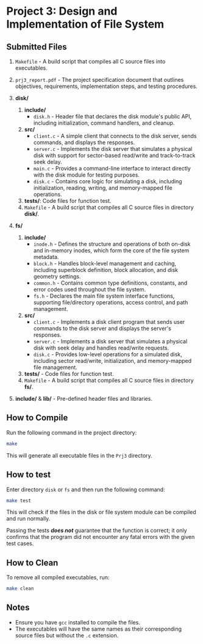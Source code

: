 # Project 3: Design and Implementation of File System 

## Submitted Files

1. ``Makefile`` - A build script that compiles all C source files into executables.

2. ``prj3_report.pdf`` - The project specification document that outlines objectives, requirements, implementation steps, and testing procedures.

3. **disk/**
   1. **include/**
       - `disk.h` - Header file that declares the disk module's public API, including initialization, command handlers, and cleanup.
    2. **src/**
        - `client.c` - A simple client that connects to the disk server, sends commands, and displays the responses.
        - `server.c` - Implements the disk server that simulates a physical disk with support for sector-based read/write and track-to-track seek delay.
        - `main.c` - Provides a command-line interface to interact directly with the disk module for testing purposes.
        - `disk.c` - Contains core logic for simulating a disk, including initialization, reading, writing, and memory-mapped file operations.
    3. **tests/**: Code files for function test.
    4. ``Makefile`` - A build script that compiles all C source files in directory **disk/**.

4. **fs/**
   1. **include/**
      - `inode.h` - Defines the structure and operations of both on-disk and in-memory inodes, which form the core of the file system metadata.
      - `block.h` - Handles block-level management and caching, including superblock definition, block allocation, and disk geometry settings.
      - `common.h` - Contains common type definitions, constants, and error codes used throughout the file system.
      - `fs.h` - Declares the main file system interface functions, supporting file/directory operations, access control, and path management.
    2. **src/**
        - `client.c` - Implements a disk client program that sends user commands to the disk server and displays the server's responses.
        - `server.c` - Implements a disk server that simulates a physical disk with seek delay and handles read/write requests.
        - `disk.c` - Provides low-level operations for a simulated disk, including sector read/write, initialization, and memory-mapped file management.
    3. **tests/** - Code files for function test.
    4. ``Makefile`` - A build script that compiles all C source files in directory **fs/**.

5. **include/** & **lib/** - Pre-defined header files and libraries.

## How to Compile
Run the following command in the project directory:
```sh
make
```
This will generate all executable files in the `Prj3` directory.

## How to test
Enter directory `disk` or `fs` and then run the following command:
```sh
make test
```
This will check if the files in the disk or file system module can be compiled and run normally. 

Passing the tests ***does not*** guarantee that the function is correct; it only confirms that the program did not encounter any fatal errors with the given test cases.

## How to Clean
To remove all compiled executables, run:
```sh
make clean
```

## Notes
- Ensure you have `gcc` installed to compile the files.
- The executables will have the same names as their corresponding source files but without the `.c` extension.
